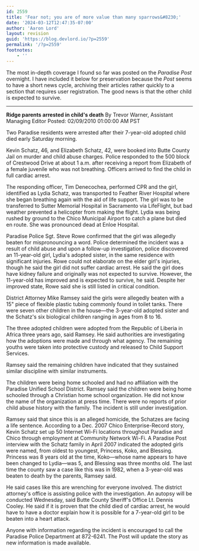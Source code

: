 ```yaml
---
id: 2559
title: 'Fear not; you are of more value than many sparrows&#8230;'
date: '2024-03-12T12:47:35-07:00'
author: 'Aaron Lord'
layout: revision
guid: 'https://blog.devlord.io/?p=2559'
permalink: '/?p=2559'
footnotes:
    - ''
---
```


The most in-depth coverage I found so far was posted on the <span style="font-style: italic;">Paradise Post </span>overnight. I have included it below for preservation because the <span style="font-style: italic;">Post</span> seems to have a short news cycle, archiving their articles rather quickly to a section that requires user registration. The good news is that the other child is expected to survive.

<hr />

<span style="font-weight: bold;">Ridge parents arrested in child's death</span>
By Trevor Warner, Assistant Managing Editor
Posted: 02/09/2010 01:00:00 AM PST

Two Paradise residents were arrested after their 7-year-old adopted child died early Saturday morning.

Kevin Schatz, 46, and Elizabeth Schatz, 42, were booked into Butte County Jail on murder and child abuse charges. Police responded to the 500 block of Crestwood Drive at about 1 a.m. after receiving a report from Elizabeth of a female juvenile who was not breathing. Officers arrived to find the child in full cardiac arrest.

The responding officer, Tim Denecochea, performed CPR and the girl, identified as Lydia Schatz, was transported to Feather River Hospital where she began breathing again with the aid of life support. The girl was to be transferred to Sutter Memorial Hospital in Sacramento via LifeFlight, but bad weather prevented a helicopter from making the flight. Lydia was being rushed by ground to the Chico Municipal Airport to catch a plane but died en route. She was pronounced dead at Enloe Hospital.

Paradise Police Sgt. Steve Rowe confirmed that the girl was allegedly beaten for mispronouncing a word. Police determined the incident was a result of child abuse and upon a follow-up investigation, police discovered an 11-year-old girl, Lydia's adopted sister, in the same residence with significant injuries. Rowe could not elaborate on the elder girl's injuries, though he said the girl did not suffer cardiac arrest. He said the girl does have kidney failure and originally was not expected to survive. However, the 11-year-old has improved and is expected to survive, he said. Despite her improved state, Rowe said she is still listed in critical condition.

District Attorney Mike Ramsey said the girls were allegedly beaten with a 15" piece of flexible plastic tubing commonly found in toilet tanks. There were seven other children in the house—the 3-year-old adopted sister and the Schatz's six biological children ranging in ages from 8 to 16.

The three adopted children were adopted from the Republic of Liberia in Africa three years ago, said Ramsey. He said authorities are investigating how the adoptions were made and through what agency. The remaining youths were taken into protective custody and released to Child Support Services.

Ramsey said the remaining children have indicated that they sustained similar discipline with similar instruments.

The children were being home schooled and had no affiliation with the Paradise Unified School District. Ramsey said the children were being home schooled through a Christian home school organization. He did not know the name of the organization at press time. There were no reports of prior child abuse history with the family. The incident is still under investigation.

Ramsey said that since this is an alleged homicide, the Schatzes are facing a life sentence. According to a Dec. 2007 Chico Enterprise-Record story, Kevin Schatz set up 50 Internet Wi-Fi locations throughout Paradise and Chico through employment at Community Network Wi-Fi. A Paradise Post interview with the Schatz family in April 2007 indicated the adopted girls were named, from oldest to youngest, Princess, Koko, and Blessing. Princess was 8 years old at the time, Koko—whose name appears to have been changed to Lydia—was 5, and Blessing was three months old. The last time the county saw a case like this was in 1982, when a 3-year-old was beaten to death by the parents, Ramsey said.

He said cases like this are wrenching for everyone involved. The district attorney's office is assisting police with the investigation. An autopsy will be conducted Wednesday, said Butte County Sheriff's Office Lt. Dennis Cooley. He said if it is proven that the child died of cardiac arrest, he would have to have a doctor explain how it is possible for a 7-year-old girl to be beaten into a heart attack.

Anyone with information regarding the incident is encouraged to call the Paradise Police Department at 872-6241. The Post will update the story as new information is made available.
<div class="blogger-post-footer"><img src="/fear-not-you-are-of-more-value-than-many-sparrows/" width="1" height="1" /></div>